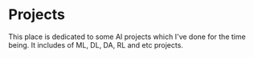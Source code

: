 # Projects
This place is dedicated to some AI projects which I've done for the time being. It includes of ML, DL, DA, RL and etc projects.
